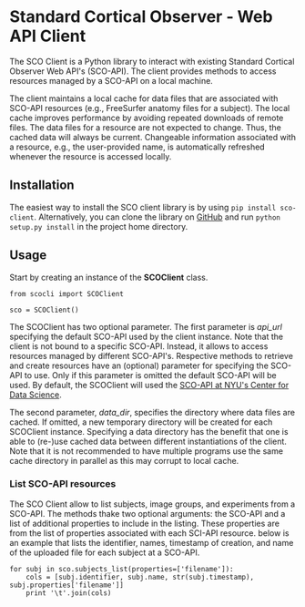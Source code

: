 Standard Cortical Observer - Web API Client
===========================================

The SCO Client is a Python library to interact with existing Standard Cortical Observer Web API's (SCO-API). The client provides methods to access resources managed by a SCO-API on a local machine.

The client maintains a local cache for data files that are associated with SCO-API resources (e.g., FreeSurfer anatomy files for a subject). The local cache improves performance by avoiding repeated downloads of remote files. The data files for a resource are not expected to change. Thus, the cached data will always be current. Changeable information associated with a resource, e.g., the user-provided name, is automatically refreshed whenever the resource is accessed locally.


Installation
------------

The easiest way to install the SCO client library is by using `pip install sco-client`. Alternatively, you can clone the library on [GitHub](https://github.com/heikomuller/sco-client)  and run `python setup.py install` in the project home directory.


Usage
-----

Start by creating an instance of the **SCOClient** class.

```
from scocli import SCOClient

sco = SCOClient()
```

The SCOClient has two optional parameter. The first parameter is *api_url* specifying the default SCO-API used by the client instance. Note that the client is not bound to a specific SCO-API. Instead, it allows to access resources managed by different SCO-API's. Respective methods to retrieve and create resources have an (optional) parameter for specifying the SCO-API to use. Only if this parameter is omitted the default SCO-API will be used. By default, the SCOClient will used the [SCO-API at NYU's Center for Data Science](http://cds-swg1.cims.nyu.edu/sco-server/api/v1).

The second parameter, *data_dir*, specifies the directory where data files are cached. If omitted, a new temporary directory will be created for each SCOClient instance. Specifying a data directory has the benefit that one is able to (re-)use cached data between different instantiations of the client. Note that it is not recommended to have multiple programs use the same cache directory in parallel as this may corrupt to local cache.

### List SCO-API resources

The SCO Client allow to list subjects, image groups, and experiments from a SCO-API. The methods thake two optional arguments: the SCO-API and a list of additional properties to include in the listing. These properties are from the list of properties associated with each SCI-API resource. below is an example that lists the identifier, names, timestamp of creation, and name of the uploaded file for each subject at a SCO-API.

```
for subj in sco.subjects_list(properties=['filename']):
    cols = [subj.identifier, subj.name, str(subj.timestamp), subj.properties['filename']]
    print '\t'.join(cols)
```
